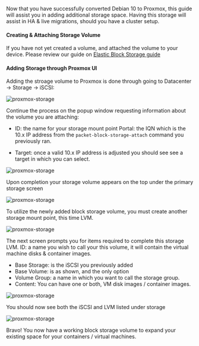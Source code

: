 <!-- <meta>
{
    "title":"Proxmox & Block Storage",
    "description":"Attaching Elastic Block storage to your Proxmox installation",
    "tag":["Proxmox", "EBS", "BlockStorage"],
    "seo-title": "Proxmox & Block Storage - Packet Technical Guides",
    "seo-description": "Utilizing Block Storage with Proxmox",
    "og-title": "Need additional storage?",
    "og-description":"Learn how to successfully configure & attach elastic block storage to your Proxmox workload."
}
</meta> -->

Now that you have successfully converted Debian 10 to Proxmox, this guide will assist you in adding additional storage space. Having this storage will assist in HA & live migrations, should you have a cluster setup.


#### Creating & Attaching Storage Volume

If you have not yet created a volume, and attached the volume to your device. Please review our guide on [Elastic Block Storage guide]()

#### Adding Storage through Proxmox UI

Adding the stroage volume to Proxmox is done through going to Datacenter → Storage → iSCSI:

![proxmox-storage](/images/proxmox-blockstorage/proxmox-storage1.png)

Continue the process on the popup window requesting information about the volume you are attaching:

* ID: the name for your storage mount point
Portal: the IQN which is the 10.x IP address from the `packet-block-storage-attach` command you previously ran.

* Target: once a valid 10.x IP address is adjusted you should see see a target in which you can select.

![proxmox-storage](/images/proxmox-blockstorage/proxmox-storage2.png)

Upon completion your storage volume appears on the top under the primary storage screen

![proxmox-storage](/images/proxmox-blockstorage/proxmox-storage3.png)

To utilize the newly added block storage volume, you must create another storage mount point, this time LVM.

![proxmox-storage](/images/proxmox-blockstorage/proxmox-storage4.png)

The next screen prompts you for items required to complete this storage LVM.
ID: a name you wish to call your this volume, it will contain the virtual machine disks & container images.

* Base Storage: is the iSCSI you previously added
* Base Volume: is as shown, and the only option
* Volume Group: a name in which you want to call the storage group.
* Content: You can have one or both, VM disk images / container images.

![proxmox-storage](/images/proxmox-blockstorage/proxmox-storage5.png)

You should now see both the iSCSI and LVM listed under storage

![proxmox-storage](/images/proxmox-blockstorage/proxmox-storage6.png)

Bravo! You now have a working block storage volume to expand your existing space for your containers / virtual machines.
